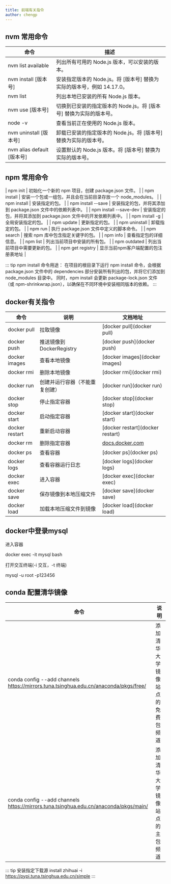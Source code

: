 ```yaml
---
title: 前端有关指令
author: chengp
---
```


## nvm 常用命令

| 命令                           | 描述                                                         |
|------------------------------|------------------------------------------------------------|
| nvm list available         | 列出所有可用的 Node.js 版本，可以安装的版本。                           |
| nvm install [版本号]       | 安装指定版本的 Node.js。将 [版本号] 替换为实际的版本号，例如 14.17.0。 |
| nvm list                   | 列出本地已安装的所有 Node.js 版本。                                   |
| nvm use [版本号]           | 切换到已安装的指定版本的 Node.js。将 [版本号] 替换为实际的版本号。         |
| node -v                    | 查看当前正在使用的 Node.js 版本。                                   |
| nvm uninstall [版本号]     | 卸载已安装的指定版本的 Node.js。将 [版本号] 替换为实际的版本号。           |
| nvm alias default [版本号] | 设置默认的 Node.js 版本。将 [版本号] 替换为实际的版本号。    

## npm 常用命令

| npm init                              | 初始化一个新的 npm 项目，创建 package.json 文件。                     |
| npm install                           | 安装一个包或一组包，并且会在当前目录存放一个 node_modules。          |
| npm install <package-name>            | 安装指定的包。                                                 |
| npm install <package-name> --save     | 安装指定的包，并将其添加到 package.json 文件中的依赖列表中。            |
| npm install <package-name> --save-dev | 安装指定的包，并将其添加到 package.json 文件中的开发依赖列表中。          |
| npm install -g <package-name>         | 全局安装指定的包。                                             |
| npm update <package-name>             | 更新指定的包。                                                 |
| npm uninstall <package-name>          | 卸载指定的包。                                                 |
| npm run <script-name>                | 执行 package.json 文件中定义的脚本命令。                             |
| npm search <keyword>                  | 搜索 npm 库中包含指定关键字的包。                                   |
| npm info <package-name>               | 查看指定包的详细信息。                                           |
| npm list                              | 列出当前项目中安装的所有包。                                      |
| npm outdated                          | 列出当前项目中需要更新的包。                                      |
| npm get registry                        | 显示当前npm客户端配置的包注册表地址                               |

::: tip 
npm install 命令用途：
在项目的根目录下运行 npm install 命令，会根据 package.json 文件中的 dependencies 部分安装所有列出的包，并将它们添加到 node_modules 目录中。
同时，npm install 会更新 package-lock.json 文件（或 npm-shrinkwrap.json），以确保在不同环境中安装相同版本的依赖。
:::


## docker有关指令
| 命令            | 说明                           | 文档地址                  |
|-----------------|--------------------------------|---------------------------|
| docker pull     | 拉取镜像                       | [docker pull](docker pull)  |
| docker push     | 推送镜像到DockerRegistry       | [docker push](docker push)  |
| docker images   | 查看本地镜像                   | [docker images](docker images) |
| docker rmi      | 删除本地镜像                   | [docker rmi](docker rmi)    |
| docker run      | 创建并运行容器（不能重复创建）  | [docker run](docker run)    |
| docker stop     | 停止指定容器                   | [docker stop](docker stop)   |
| docker start    | 启动指定容器                   | [docker start](docker start) |
| docker restart  | 重新启动容器                   | [docker restart](docker restart) |
| docker rm       | 删除指定容器                   | [docs.docker.com](docs.docker.com) |
| docker ps       | 查看容器                       | [docker ps](docker ps)      |
| docker logs     | 查看容器运行日志               | [docker logs](docker logs)   |
| docker exec     | 进入容器                       | [docker exec](docker exec)  |
| docker save     | 保存镜像到本地压缩文件         | [docker save](docker save)  |
| docker load     | 加载本地压缩文件到镜像         | [docker load](docker load)  |


## docker中登录mysql

进入容器


docker exec -it mysql bash


打开交互终端(-i 交互，-t 终端)


mysql -u root -p123456



## conda 配置清华镜像

| 命令                                                         | 说明                                       |
|--------------------------------------------------------------|--------------------------------------------|
| conda config --add channels https://mirrors.tuna.tsinghua.edu.cn/anaconda/pkgs/free/ | 添加清华大学镜像站点的免费包频道             |
| conda config --add channels https://mirrors.tuna.tsinghua.edu.cn/anaconda/pkgs/main/ | 添加清华大学镜像站点的主包频道               |

::: tip 安装指定下载源
install zhihuai -i https://pypi.tuna.tsinghua.edu.cn/simple
:::
